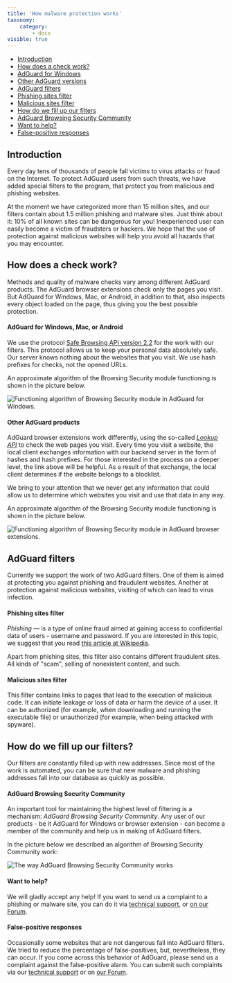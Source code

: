 ```yaml
---
title: 'How malware protection works'
taxonomy:
    category:
        - docs
visible: true
---
```


*   [Introduction](#introduction)
*   [How does a check work?](#securityCheck)
*   [AdGuard for Windows](#desktop)
*   [Other AdGuard versions](#other)
*   [AdGuard filters](#filters)
*   [Phishing sites filter](#phishing)
*   [Malicious sites filter](#malware)
*   [How do we fill up our filters](#filtersUpdate)
*   [AdGuard Browsing Security Community](#community)
*   [Want to help?](#submissions)
*   [False-positive responses](#falsePositive)

<a name="introduction"></a>

## Introduction

Every day tens of thousands of people fall victims to virus attacks or fraud on the Internet. To protect AdGuard users from such threats, we have added special filters to the program, that protect you from malicious and phishing websites.

At the moment we have categorized more than 15 million sites, and our filters contain about 1.5 million phishing and malware sites. Just think about it: 10% of all known sites can be dangerous for you! Inexperienced user can easily become a victim of fraudsters or hackers. We hope that the use of protection against malicious websites will help you avoid all hazards that you may encounter.



<a name="securityCheck"></a>

## How does a check work?

Methods and quality of malware checks vary among different AdGuard products. The AdGuard browser extensions check only the pages you visit. But AdGuard for Windows, Mac, or Android, in addition to that, also inspects every object loaded on the page, thus giving you the best possible protection.



<a name="desktop"></a>

#### AdGuard for Windows, Mac, or Android

We use the protocol [Safe Browsing API version 2.2](https://code.google.com/p/google-safe-browsing/wiki/Protocolv2Spec) for the work with our filters. This protocol allows us to keep your personal data absolutely safe. Our server knows nothing about the websites that you visit. We use hash prefixes for checks, not the opened URLs.

An approximate algorithm of the Browsing Security module functioning is shown in the picture below.

![Functioning algorithm of Browsing Security module in AdGuard for Windows.](https://images.adguard.com/public/Adguard/En/Articles/safebrowsing_adguard_for_windows.png)



<a name="other"></a>

#### Other AdGuard products

AdGuard browser extensions work differently, using the so-called [_Lookup API_](https://github.com/AdguardTeam/AdguardForAndroid/issues/162) to check the web pages you visit. Every time you visit a website, the local client exchanges information with our backend server in the form of hashes and hash prefixes. For those interested in the process on a deeper level, the link above will be helpful. As a result of that exchange, the local client determines if the website belongs to a blocklist.

We bring to your attention that we never get any information that could allow us to determine which websites you visit and use that data in any way.

An approximate algorithm of the Browsing Security module functioning is shown in the picture below.

![Functioning algorithm of Browsing Security module in AdGuard browser extensions.](https://images.adguard.com/public/Adguard/En/Articles/safebrowsing_extension.png)



<a name="filters"></a>

## AdGuard filters

Currently we support the work of two AdGuard filters. One of them is aimed at protecting you against phishing and fraudulent websites. Another at protection against malicious websites, visiting of which can lead to virus infection.



<a name="phishing"></a>

#### Phishing sites filter

_Phishing_ — is a type of online fraud aimed at gaining access to confidential data of users - username and password. If you are interested in this topic, we suggest that you read [this article at Wikipedia](http://en.wikipedia.org/wiki/Phishing).

Apart from phishing sites, this filter also contains different fraudulent sites. All kinds of "scam", selling of nonexistent content, and such.



<a name="malware"></a>

#### Malicious sites filter

This filter contains links to pages that lead to the execution of malicious code. It can initiate leakage or loss of data or harm the device of a user. It can be authorized (for example, when downloading and running the executable file) or unauthorized (for example, when being attacked with spyware).



<a name="filtersUpdate"></a>

## How do we fill up our filters?

Our filters are constantly filled up with new addresses. Since most of the work is automated, you can be sure that new malware and phishing addresses fall into our database as quickly as possible.



<a name="community"></a>

#### AdGuard Browsing Security Community

An important tool for maintaining the highest level of filtering is a mechanism: _AdGuard Browsing Security Community_. Any user of our products - be it AdGuard for Windows or browser extension - can become a member of the community and help us in making of AdGuard filters.

In the picture below we described an algorithm of Browsing Security Community work:

![The way AdGuard Browsing Security Community works](https://images.adguard.com/public/Adguard/En/Articles/browsing_security_community.png)



<a name="submissions"></a>

#### Want to help?

We will gladly accept any help! If you want to send us a complaint to a phishing or malware site, you can do it via [technical support](mailto:support@adguard.com), or [on our Forum](http://forum.adguard.com/).



<a name="falsePositive"></a>

#### False-positive responses

Occasionally some websites that are not dangerous fall into AdGuard filters. We tried to reduce the percentage of false-positives, but, nevertheless, they can occur. If you come across this behavior of AdGuard, please send us a complaint against the false-positive alarm. You can submit such complaints via our [technical support](mailto:support@adguard.com) or on [our Forum](http://forum.adguard.com/).
